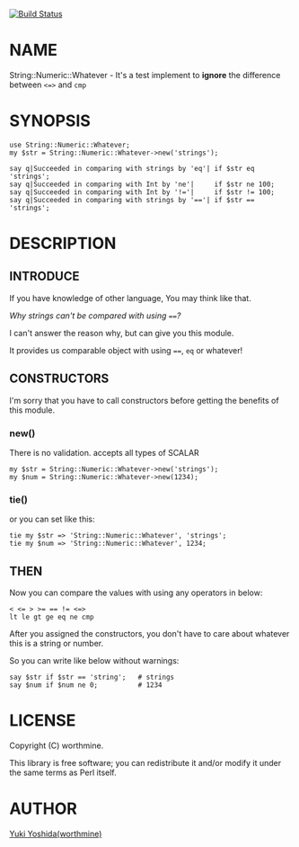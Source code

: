 [![Build Status](https://travis-ci.com/worthmine/String-Numeric-Whatever.svg?branch=master)](https://travis-ci.com/worthmine/String-Numeric-Whatever)
# NAME

String::Numeric::Whatever - It's a test implement to
**ignore** the difference between `<=>` and `cmp` 

# SYNOPSIS

    use String::Numeric::Whatever;
    my $str = String::Numeric::Whatever->new('strings');

    say q|Succeeded in comparing with strings by 'eq'| if $str eq 'strings';            
    say q|Succeeded in comparing with Int by 'ne'|     if $str ne 100;            
    say q|Succeeded in comparing with Int by '!='|     if $str != 100;
    say q|Succeeded in comparing with strings by '=='| if $str == 'strings';
              

# DESCRIPTION

## INTRODUCE

If you have knowledge of other language, You may think like that.

_Why strings can't be compared with using `==`?_

I can't answer the reason why, but can give you this module.

It provides us comparable object with using `==`, `eq` or whatever!

## CONSTRUCTORS

I'm sorry that you have to call constructors
before getting the benefits of this module.

### new()

There is no validation. accepts all types of SCALAR

    my $str = String::Numeric::Whatever->new('strings');
    my $num = String::Numeric::Whatever->new(1234);

### tie()

or you can set like this:

    tie my $str => 'String::Numeric::Whatever', 'strings';
    tie my $num => 'String::Numeric::Whatever', 1234;

## THEN

Now you can compare the values with using any operators in below:

    < <= > >= == != <=>
    lt le gt ge eq ne cmp

After you assigned the constructors,
you don't have to care about whatever this is a string or number.

So you can write like below without warnings:

    say $str if $str == 'string';   # strings 
    say $num if $num ne 0;          # 1234 

# LICENSE

Copyright (C) worthmine.

This library is free software; you can redistribute it and/or modify
it under the same terms as Perl itself.

# AUTHOR

[Yuki Yoshida(worthmine)](https://github.com/worthmine)
